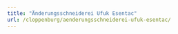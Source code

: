 ```yaml
---
title: "Änderungsschneiderei Ufuk Esentac"
url: /cloppenburg/aenderungsschneiderei-ufuk-esentac/
---
```

